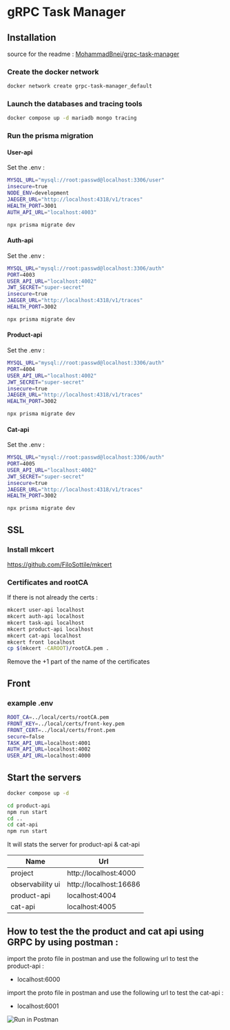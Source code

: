 # gRPC Task Manager

## Installation
source for the readme : [MohammadBnei/grpc-task-manager](https://raw.githubusercontent.com/MohammadBnei/grpc-task-manager/main/Readme.md)

### Create the docker network

```bash
docker network create grpc-task-manager_default
```

### Launch the databases and tracing tools

```bash
docker compose up -d mariadb mongo tracing
```

### Run the prisma migration
#### User-api

Set the .env :
```bash
MYSQL_URL="mysql://root:passwd@localhost:3306/user"
insecure=true
NODE_ENV=development
JAEGER_URL="http://localhost:4318/v1/traces"
HEALTH_PORT=3001
AUTH_API_URL="localhost:4003"
```

```bash
npx prisma migrate dev
```
#### Auth-api

Set the .env :
```bash
MYSQL_URL="mysql://root:passwd@localhost:3306/auth"
PORT=4003
USER_API_URL="localhost:4002"
JWT_SECRET="super-secret"
insecure=true
JAEGER_URL="http://localhost:4318/v1/traces"
HEALTH_PORT=3002
```

```bash
npx prisma migrate dev
```

#### Product-api

Set the .env :
```bash
MYSQL_URL="mysql://root:passwd@localhost:3306/auth"
PORT=4004
USER_API_URL="localhost:4002"
JWT_SECRET="super-secret"
insecure=true
JAEGER_URL="http://localhost:4318/v1/traces"
HEALTH_PORT=3002
```

```bash
npx prisma migrate dev
```

#### Cat-api

Set the .env :
```bash
MYSQL_URL="mysql://root:passwd@localhost:3306/auth"
PORT=4005
USER_API_URL="localhost:4002"
JWT_SECRET="super-secret"
insecure=true
JAEGER_URL="http://localhost:4318/v1/traces"
HEALTH_PORT=3002
```

```bash
npx prisma migrate dev
```

## SSL

### Install mkcert 

https://github.com/FiloSottile/mkcert

### Certificates and rootCA
If there is not already the certs :
```bash
mkcert user-api localhost
mkcert auth-api localhost
mkcert task-api localhost
mkcert product-api localhost
mkcert cat-api localhost
mkcert front localhost
cp $(mkcert -CAROOT)/rootCA.pem .
```
Remove the +1 part of the name of the certificates 

## Front

### example .env

```bash
ROOT_CA=../local/certs/rootCA.pem
FRONT_KEY=../local/certs/front-key.pem
FRONT_CERT=../local/certs/front.pem
secure=false
TASK_API_URL=localhost:4001
AUTH_API_URL=localhost:4002
USER_API_URL=localhost:4000
```

## Start the servers

```bash
docker compose up -d
```
```bash
cd product-api
npm run start
cd ..
cd cat-api
npm run start
```

It will stats the server for product-api & cat-api

| **Name**         | **Url**                |
|------------------|------------------------|
| project          | http://localhost:4000  |
| observability ui | http://localhost:16686 |
|product-api | localhost:4004|
| cat-api | localhost:4005 |

## How to test the the product and cat api using GRPC by using postman :
import the proto file in postman and use the following url to test the product-api :
- localhost:6000

import the proto file in postman and use the following url to test the cat-api :
- localhost:6001

![Run in Postman](https://i.imgur.com/7AjvAoC.png)